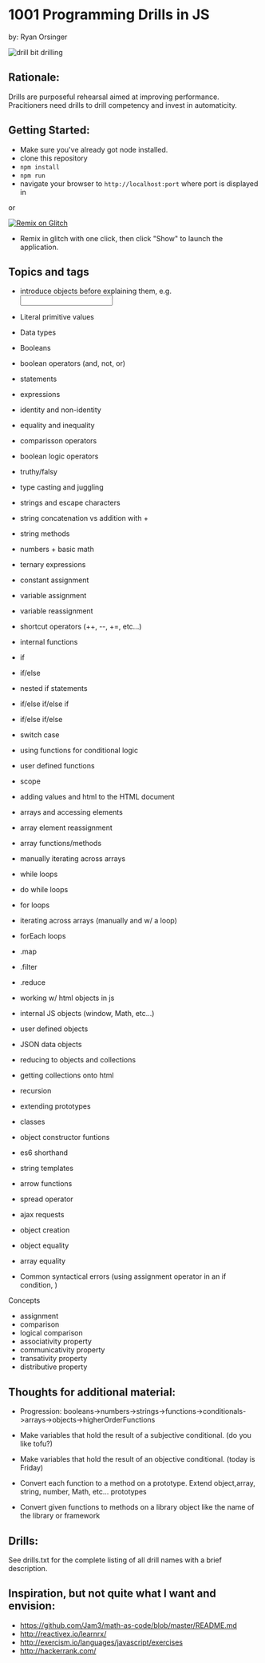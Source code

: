 # 1001 Programming Drills in JS

by: Ryan Orsinger

<img src="https://media.giphy.com/media/tw0OQHVWHVrSo/giphy.gif" alt="drill bit drilling">

## Rationale:
Drills are purposeful rehearsal aimed at improving performance. Pracitioners need drills to drill competency and invest in automaticity.

## Getting Started:

- Make sure you've already got node installed.
- clone this repository 
- `npm install`
- `npm run`
- navigate your browser to `http://localhost:port` where port is displayed in 

or

[![Remix on Glitch](https://cdn.glitch.com/2703baf2-b643-4da7-ab91-7ee2a2d00b5b%2Fremix-button.svg)](https://glitch.com/edit/#!/remix/1001-drills)
- Remix in glitch with one click, then click "Show" to launch the application.

## Topics and tags

- introduce objects before explaining them, e.g. <input name="password">
- Literal primitive values
- Data types
- Booleans
- boolean operators (and, not, or)
- statements
- expressions
- identity and non-identity
- equality and inequality
- comparisson operators
- boolean logic operators
- truthy/falsy 
- type casting and juggling
- strings and escape characters
- string concatenation vs addition with +
- string methods
- numbers + basic math
- ternary expressions
- constant assignment
- variable assignment
- variable reassignment
- shortcut operators (++, --, +=, etc...)
- internal functions
- if
- if/else
- nested if statements
- if/else if/else if
- if/else if/else
- switch case
- using functions for conditional logic
- user defined functions
- scope
- adding values and html to the HTML document
- arrays and accessing elements
- array element reassignment
- array functions/methods
- manually iterating across arrays
- while loops
- do while loops
- for loops
- iterating across arrays (manually and w/ a loop)
- forEach loops
- .map
- .filter
- .reduce
- working w/ html objects in js
- internal JS objects (window, Math, etc...)
- user defined objects
- JSON data objects
- reducing to objects and collections
- getting collections onto html
- recursion
- extending prototypes
- classes
- object constructor funtions
- es6 shorthand
- string templates
- arrow functions
- spread operator
- ajax requests
- object creation
- object equality
- array equality


- Common syntactical errors (using assignment operator in an if condition, )

Concepts
- assignment
- comparison
- logical comparison
- associativity property
- communicativity property
- transativity property
- distributive property


## Thoughts for additional material:
- Progression: booleans->numbers->strings->functions->conditionals->arrays->objects->higherOrderFunctions
- Make variables that hold the result of a subjective conditional. (do you like tofu?)
- Make variables that hold the result of an objective conditional. (today is Friday)

- Convert each function to a method on a prototype. Extend object,array, string, number, Math, etc... prototypes

- Convert given functions to methods on a library object like the name of the library or framework

## Drills:
See drills.txt for the complete listing of all drill names with a brief description.

## Inspiration, but not quite what I want and envision:
- https://github.com/Jam3/math-as-code/blob/master/README.md
- http://reactivex.io/learnrx/
- http://exercism.io/languages/javascript/exercises
- http://hackerrank.com/
